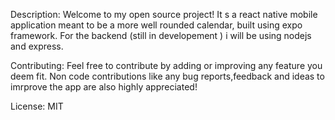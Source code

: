 Description:
Welcome to my open source project!
It s a react native mobile application meant to be a more well rounded calendar, built using expo framework. 
For the backend (still in developement ) i will be using nodejs and express.


Contributing:
Feel free to contribute by adding or improving any feature you deem fit. Non code contributions like any bug reports,feedback and ideas to imrprove the app are also highly appreciated!

License: MIT




